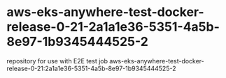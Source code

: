 # aws-eks-anywhere-test-docker-release-0-21-2a1a1e36-5351-4a5b-8e97-1b9345444525-2
repository for use with E2E test job aws-eks-anywhere-test-docker-release-0-21:2a1a1e36-5351-4a5b-8e97-1b9345444525-2
